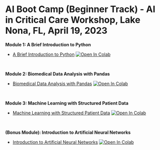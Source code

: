 # AI Boot Camp (Beginner Track) - AI in Critical Care Workshop, Lake Nona, FL, April 19, 2023

**Module 1: A Brief Introduction to Python**
* [A Brief Introduction to Python](https://github.com/gatorai/aicc23/blob/main/Lake%20Nona%20-%201%20-%20A%20Brief%20Introduction%20to%20Python.ipynb) [![Open In Colab](https://colab.research.google.com/assets/colab-badge.svg)](https://colab.research.google.com/github/gatorai/aicc23/blob/main/Lake%20Nona%20-%201%20-%20A%20Brief%20Introduction%20to%20Python.ipynb)

$~$
$~$

**Module 2: Biomedical Data Analysis with Pandas**
* [Biomedical Data Analysis with Pandas](https://github.com/gatorai/aicc23/blob/main/Lake%20Nona%20-%202%20-%20Biomedical%20Data%20Analysis%20with%20Pandas.ipynb) [![Open In Colab](https://colab.research.google.com/assets/colab-badge.svg)](https://colab.research.google.com/github/gatorai/aicc23/blob/main/Lake%20Nona%20-%202%20-%20Biomedical%20Data%20Analysis%20with%20Pandas.ipynb)

$~$
$~$

**Module 3: Machine Learning with Structured Patient Data**
* [Machine Learning with Structured Patient Data](https://github.com/gatorai/aicc23/blob/main/Lake%20Nona%20-%203%20-%20Machine%20Learning%20with%20Structured%20Patient%20Data.ipynb) [![Open In Colab](https://colab.research.google.com/assets/colab-badge.svg)](https://colab.research.google.com/github/gatorai/aicc23/blob/main/Lake%20Nona%20-%203%20-%20Machine%20Learning%20with%20Structured%20Patient%20Data.ipynb)

$~$
$~$

**(Bonus Module): Introduction to Artificial Neural Networks**
* [Introduction to Artificial Neural Networks](https://github.com/gatorai/aicc23/blob/main/Lake%20Nona%20-%20Bonus%20-%20Introduction%20to%20Artificial%20Neural%20Networks.ipynb) [![Open In Colab](https://colab.research.google.com/assets/colab-badge.svg)](https://colab.research.google.com/github/gatorai/aicc23/blob/main/Lake%20Nona%20-%20Bonus%20-%20Introduction%20to%20Artificial%20Neural%20Networks.ipynb)
  
